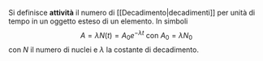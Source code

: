 Si definisce **attività** il numero di [[Decadimento|decadimenti]] per unità di tempo in un oggetto esteso di un elemento. In simboli
$$A=\lambda N(t)=A_{0}e^{-\lambda t}\text{ con }A_{0}=\lambda N_{0}$$
con $N$ il numero di nuclei e $\lambda$ la costante di decadimento.